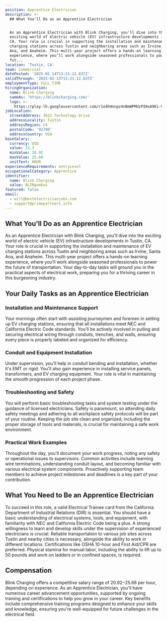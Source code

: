 ```yaml
---
position: Apprentice Electrician
description: >-
  ## What You'll Do as an Apprentice Electrician


  As an Apprentice Electrician with Blink Charging, you'll dive into the
  exciting world of electric vehicle (EV) infrastructure developments in Tustin,
  CA. Your role is crucial in supporting the installation and maintenance of EV
  charging stations across Tustin and neighboring areas such as Irvine, Santa
  Ana, and Anaheim. This multi-year project offers a hands-on learning
  experience, where you’ll work alongside seasoned professionals to power the
  fut...
location: 'Tustin, CA'
team: Commercial
datePosted: '2025-01-14T13:21:12.837Z'
validThrough: '2025-02-13T13:21:12.837Z'
employmentType: FULL_TIME
hiringOrganization:
  name: Blink Charging
  sameAs: 'https://blinkcharging.com/'
  logo: >-
    https://play-lh.googleusercontent.com/r1o4hHnnpz4nBmWPMUzPIHxA9Ei-VcabK1yDpBVkCu19UOeZFBlBhD7-uE7q9TlSEJo
jobLocation:
  streetAddress: 3622 Technology Drive
  addressLocality: Tustin
  addressRegion: CA
  postalCode: '92780'
  addressCountry: USA
baseSalary:
  currency: USD
  value: 23.3
  minValue: 20.92
  maxValue: 25.68
  unitText: HOUR
experienceRequirements: entryLevel
occupationalCategory: Apprentice
identifier:
  name: Blink Charging
  value: BLINgumkws
featured: false
email:
  - will@bestelectricianjobs.com
  - support@primepartners.info
---
```




## What You'll Do as an Apprentice Electrician

As an Apprentice Electrician with Blink Charging, you'll dive into the exciting world of electric vehicle (EV) infrastructure developments in Tustin, CA. Your role is crucial in supporting the installation and maintenance of EV charging stations across Tustin and neighboring areas such as Irvine, Santa Ana, and Anaheim. This multi-year project offers a hands-on learning experience, where you’ll work alongside seasoned professionals to power the future of transportation. Your day-to-day tasks will ground you in the practical aspects of electrical work, preparing you for a thriving career in this burgeoning industry.

## Your Daily Tasks as an Apprentice Electrician

### Installation and Maintenance Support

Your mornings often start with assisting journeymen and foremen in setting up EV charging stations, ensuring that all installations meet NEC and California Electric Code standards. You'll be actively involved in pulling and securing electrical wiring through conduits, trenches, and walls, ensuring every piece is properly labeled and organized for efficiency.

### Conduit and Equipment Installation

Under supervision, you'll help in conduit bending and installation, whether it's EMT or rigid. You'll also gain experience in installing service panels, transformers, and EV charging equipment. Your role is vital in maintaining the smooth progression of each project phase.

### Troubleshooting and Safety

You will perform basic troubleshooting tasks and system testing under the guidance of licensed electricians. Safety is paramount, so attending daily safety meetings and adhering to all workplace safety protocols will be part of your routine. Keeping the job site clean and organized, including the proper storage of tools and materials, is crucial for maintaining a safe work environment.

### Practical Work Examples

Throughout the day, you'll document your work progress, noting any safety or operational issues to supervisors. Common activities include learning wire terminations, understanding conduit layout, and becoming familiar with various electrical system components. Proactively supporting team members to achieve project milestones and deadlines is a key part of your contribution.

## What You Need to Be an Apprentice Electrician

To succeed in this role, a valid Electrical Trainee card from the California Department of Industrial Relations (DIR) is essential. You should have a basic understanding of electrical systems, tools, and equipment, with familiarity with NEC and California Electric Code being a plus. A strong willingness to learn and develop skills under the supervision of experienced electricians is crucial. Reliable transportation to various job sites across Tustin and nearby cities is necessary, alongside the ability to work in different locations. Certifications like OSHA 10-hour and First Aid/CPR are preferred. Physical stamina for manual labor, including the ability to lift up to 50 pounds and work on ladders or in confined spaces, is required.

## Compensation

Blink Charging offers a competitive salary range of $20.92-$25.68 per hour, depending on experience. As an Apprentice Electrician, you'll have numerous career advancement opportunities, supported by ongoing training and certifications to help you grow in your career. Key benefits include comprehensive training programs designed to enhance your skills and knowledge, ensuring you're well-equipped for future challenges in the electrical field.